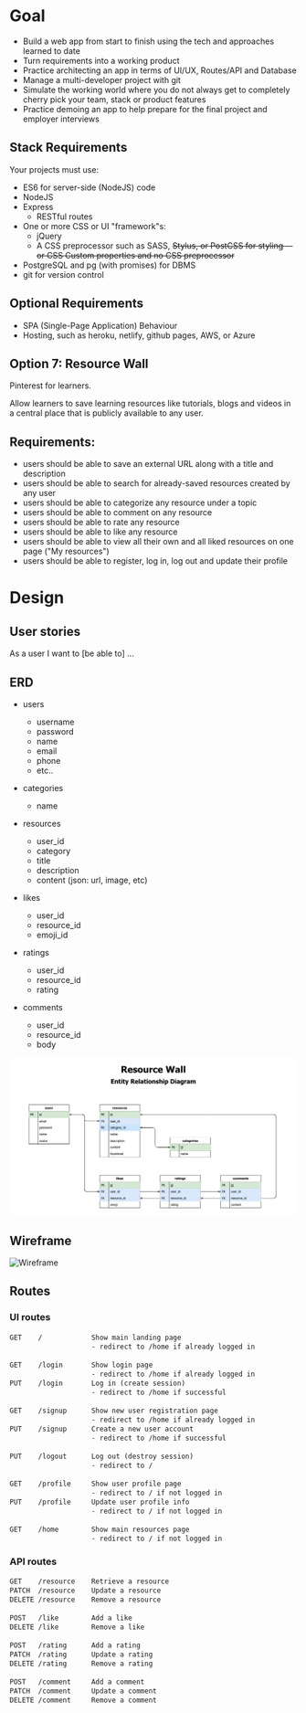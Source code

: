 # Goal

- Build a web app from start to finish using the tech and approaches learned to date
- Turn requirements into a working product
- Practice architecting an app in terms of UI/UX, Routes/API and Database
- Manage a multi-developer project with git
- Simulate the working world where you do not always get to completely cherry pick your team, stack or product features
- Practice demoing an app to help prepare for the final project and employer interviews

## Stack Requirements

Your projects must use:

- ES6 for server-side (NodeJS) code
- NodeJS
- Express
  - RESTful routes
- One or more CSS or UI "framework"s:
  - jQuery
  - A CSS preprocessor such as SASS, ~~Stylus, or PostCSS for styling -- or CSS Custom properties and no CSS preprocessor~~
- PostgreSQL and pg (with promises) for DBMS
- git for version control

## Optional Requirements

- SPA (Single-Page Application) Behaviour
- Hosting, such as heroku, netlify, github pages, AWS, or Azure

## Option 7: Resource Wall

Pinterest for learners.

Allow learners to save learning resources like tutorials, blogs and videos in a central place that is publicly available to any user.

## Requirements:

- users should be able to save an external URL along with a title and description
- users should be able to search for already-saved resources created by any user
- users should be able to categorize any resource under a topic
- users should be able to comment on any resource
- users should be able to rate any resource
- users should be able to like any resource
- users should be able to view all their own and all liked resources on one page ("My resources")
- users should be able to register, log in, log out and update their profile

# Design

## User stories

As a user I want to [be able to] ...

## ERD

- users
  - username
  - password
  - name
  - email
  - phone
  - etc..

- categories
  - name

- resources
  - user_id
  - category
  - title
  - description
  - content (json: url, image, etc)

- likes
  - user_id
  - resource_id
  - emoji_id

- ratings
  - user_id
  - resource_id
  - rating

- comments
  - user_id
  - resource_id
  - body

![ERD](docs/resource-wall-erd.png "ERD")

## Wireframe

![Wireframe](docs/wireframe.png "Wireframe")

## Routes

### UI routes

```
GET    /            Show main landing page
                    - redirect to /home if already logged in

GET    /login       Show login page
                    - redirect to /home if already logged in
PUT    /login       Log in (create session)
                    - redirect to /home if successful

GET    /signup      Show new user registration page
                    - redirect to /home if already logged in
PUT    /signup      Create a new user account
                    - redirect to /home if successful

PUT    /logout      Log out (destroy session)
                    - redirect to /

GET    /profile     Show user profile page
                    - redirect to / if not logged in
PUT    /profile     Update user profile info
                    - redirect to / if not logged in

GET    /home        Show main resources page
                    - redirect to / if not logged in
```

### API routes

```
GET    /resource    Retrieve a resource
PATCH  /resource    Update a resource
DELETE /resource    Remove a resource

POST   /like        Add a like
DELETE /like        Remove a like

POST   /rating      Add a rating
PATCH  /rating      Update a rating
DELETE /rating      Remove a rating

POST   /comment     Add a comment
PATCH  /comment     Update a comment
DELETE /comment     Remove a comment
```
